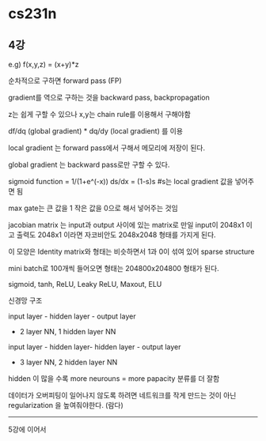 # cs231n
## 4강

e.g) f(x,y,z) = (x+y)*z 

순차적으로 구하면 forward pass (FP)

gradient를 역으로 구하는 것을 backward pass, backpropagation

z는 쉽게 구할 수 있으나 x,y는 chain rule를 이용해서 구해야함

df/dq (global gradient) * dq/dy (local gradient) 를 이용

local gradient 는 forward pass에서 구해서 메모리에 저장이 된다.

global gradient 는 backward pass로만 구할 수 있다.

sigmoid function = 1/(1+e^(-x))
ds/dx = (1-s)s  #s는 local gradient 값을 넣어주면 됨

max gate는 큰 값을 1 작은 값을 0으로 해서 넣어주는 것임

jacobian matrix 는 input과 output 사이에 있는 matrix로 만일 input이 2048x1 이고 출력도 2048x1 이라면 자코비안도 2048x2048 형태를 가지게 된다.

이 모양은 Identity matrix와 형태는 비슷하면서 1과 0이 섞여 있어 sparse structure

mini batch로 100개씩 들어오면 형태는 204800x204800 형태가 된다.

sigmoid, tanh, ReLU, Leaky ReLU, Maxout, ELU

신경망 구조

input layer - hidden layer - output layer

- 2 layer NN, 1 hidden layer NN

input layer - hidden layer- hidden layer - output layer

- 3 layer NN, 2 hidden layer NN

hidden 이 많을 수록 more neurouns = more papacity 분류를 더 잘함

데이터가 오버피팅이 일어나지 않도록 하려면 네트워크를 작게 만드는 것이 아닌 regularization 을 높여줘야한다. (람다)
___
5강에 이어서